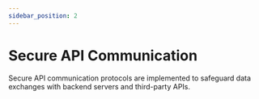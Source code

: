 ```yaml
---
sidebar_position: 2
---
```


# Secure API Communication

Secure API communication protocols are implemented to safeguard data exchanges with backend servers and third-party APIs.

